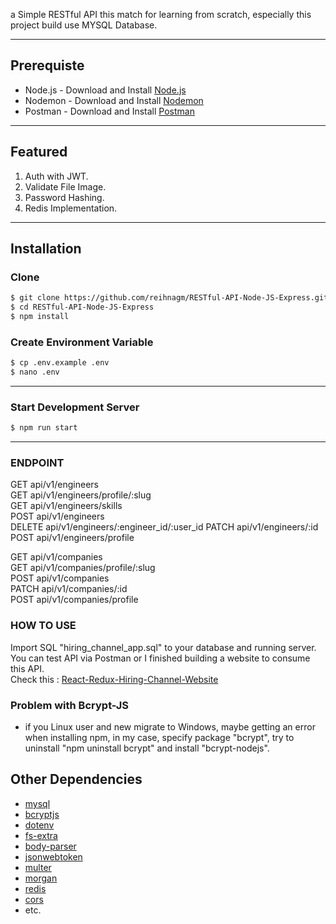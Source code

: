 a Simple RESTful API this match for learning from scratch, especially this project build use MYSQL Database.

---
## Prerequiste
- Node.js - Download and Install [Node.js](https://nodejs.org/en/)
- Nodemon - Download and Install [Nodemon](https://nodemon.io/)
- Postman - Download and Install [Postman](https://www.getpostman.com/)
---

## Featured
<ol>
    <li>Auth with JWT.</li>
    <li>Validate File Image.</li>
    <li>Password Hashing.</li>
    <li>Redis Implementation.</li>
</ol>

---
## Installation
### Clone
```bash
$ git clone https://github.com/reihnagm/RESTful-API-Node-JS-Express.git
$ cd RESTful-API-Node-JS-Express
$ npm install
```

### Create Environment Variable
```bash
$ cp .env.example .env
$ nano .env
```

---
### Start Development Server
```bash
$ npm run start
```
---

### ENDPOINT
GET api/v1/engineers  
GET api/v1/engineers/profile/:slug  
GET api/v1/engineers/skills  
POST api/v1/engineers  
DELETE api/v1/engineers/:engineer_id/:user_id
PATCH api/v1/engineers/:id  
POST api/v1/engineers/profile  

GET api/v1/companies  
GET api/v1/companies/profile/:slug  
POST api/v1/companies  
PATCH api/v1/companies/:id  
POST api/v1/companies/profile  

### HOW TO USE
Import SQL "hiring_channel_app.sql" to your database and running server.  
You can test API via Postman or I finished building a website to consume this API.  
Check this : [React-Redux-Hiring-Channel-Website](https://github.com/reihnagm/React-Redux-Hiring-Channel-Website)  

### Problem with Bcrypt-JS
- if you Linux user and new migrate to Windows, maybe getting an error when installing npm, in my case, specify package "bcrypt", try to uninstall "npm uninstall bcrypt" and install "bcrypt-nodejs".

## Other Dependencies
- [mysql](#)
- [bcryptjs](#)
- [dotenv](#)
- [fs-extra](#)
- [body-parser](#)
- [jsonwebtoken](#)
- [multer](#)
- [morgan](#)
- [redis](#)
- [cors](#)
- etc.
